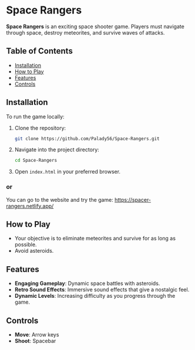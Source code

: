 # Space Rangers

**Space Rangers** is an exciting space shooter game. Players must navigate through space, destroy meteorites, and survive waves of attacks.

## Table of Contents

- [Installation](#installation)
- [How to Play](#how-to-play)
- [Features](#features)
- [Controls](#controls)

## Installation

To run the game locally:

1. Clone the repository:
    ```bash
    git clone https://github.com/Palady56/Space-Rangers.git
    ```
2. Navigate into the project directory:
    ```bash
    cd Space-Rangers
    ```
3. Open `index.html` in your preferred browser.
### or

You can go to the website and try the game: https://spacer-rangers.netlify.app/

## How to Play

- Your objective is to eliminate meteorites and survive for as long as possible.
- Avoid asteroids.

## Features

- **Engaging Gameplay**: Dynamic space battles with asteroids.
- **Retro Sound Effects**: Immersive sound effects that give a nostalgic feel.
- **Dynamic Levels**: Increasing difficulty as you progress through the game.

## Controls

- **Move**: Arrow keys
- **Shoot**: Spacebar
